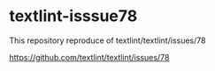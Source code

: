 # textlint-isssue78

This repository reproduce of textlint/textlint/issues/78 

https://github.com/textlint/textlint/issues/78
